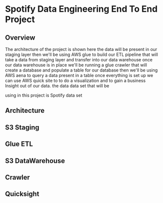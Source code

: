 # Spotify Data Engineering End To End Project
## Overview
The architecture of the project is shown here the data will be present in our staging layer then we'll be using
AWS glue to build our ETL pipeline that will take a data from staging layer and
transfer into our data warehouse once our data warehouse is in
place we'll be running a glue crawler that will create a database and populate
a table for our database then we'll be using AWS aena to
query a data present in a table once everything is set up we can
use AWS quick site to to do a visualization and to gain a business
Insight out of our data.
the data data set that will be

using in this project is Spotify data set
## Architecture
## S3 Staging
## Glue ETL
## S3 DataWarehouse
## Crawler
## Quicksight
